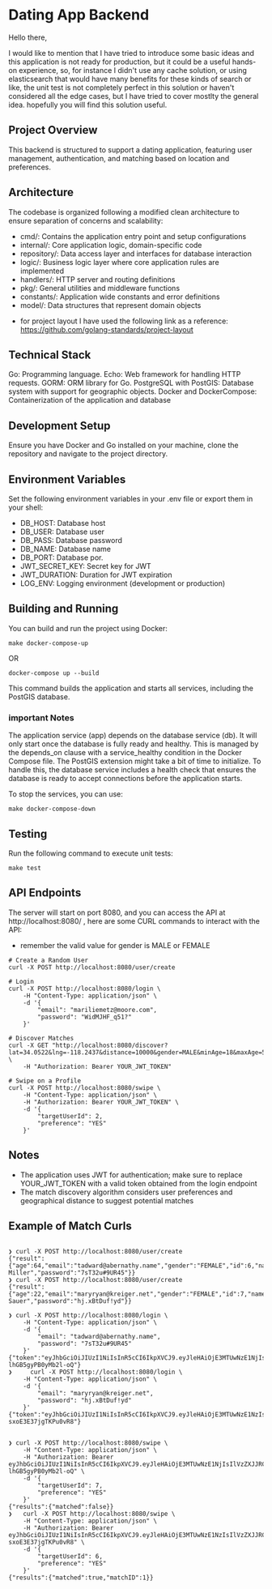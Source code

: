 # Dating App Backend

Hello there,

I would like to mention that I have tried to introduce some basic ideas and this application is not ready for production, but it could be a useful hands-on experience, so, for instance I didn't use any cache solution, or using elasticsearch that would have many benefits for these kinds of search or like, the unit test is not completely perfect in this solution or haven't considered all the edge cases, but I have tried to cover mostlty the general idea.
hopefully you will find this solution useful.

## Project Overview

This backend is structured to support a dating application, featuring user management, authentication, and matching based on location and preferences.

## Architecture
The codebase is organized following a modified clean architecture to ensure separation of concerns and scalability:

- cmd/: Contains the application entry point and setup configurations
- internal/: Core application logic, domain-specific code
- repository/: Data access layer and interfaces for database interaction
- logic/: Business logic layer where core application rules are implemented
- handlers/: HTTP server and routing definitions
- pkg/: General utilities and middleware functions
- constants/: Application wide constants and error definitions
- model/: Data structures that represent domain objects

* for project layout I have used the following link as a reference: https://github.com/golang-standards/project-layout

## Technical Stack
Go: Programming language.
Echo: Web framework for handling HTTP requests.
GORM: ORM library for Go.
PostgreSQL with PostGIS: Database system with support for geographic objects.
Docker and DockerCompose: Containerization of the application and database

## Development Setup

Ensure you have Docker and Go installed on your machine, clone the repository and navigate to the project directory.

## Environment Variables

Set the following environment variables in your .env file or export them in your shell:

- DB_HOST: Database host
- DB_USER: Database user
- DB_PASS: Database password
- DB_NAME: Database name
- DB_PORT: Database por.
- JWT_SECRET_KEY: Secret key for JWT
- JWT_DURATION: Duration for JWT expiration
- LOG_ENV: Logging environment (development or production)

## Building and Running

You can build and run the project using Docker:

```
make docker-compose-up
```

OR

```
docker-compose up --build
```
This command builds the application and starts all services, including the PostGIS database.


### important Notes
The application service (app) depends on the database service (db). It will only start once the database is fully ready and healthy.
This is managed by the depends_on clause with a service_healthy condition in the Docker Compose file. The PostGIS extension might take a bit of time to initialize. To handle this, the database service includes a health check that ensures the database is ready to accept connections before the application starts.


To stop the services, you can use:

```
make docker-compose-down
```

## Testing

Run the following command to execute unit tests:

```
make test
```

## API Endpoints

The server will start on port 8080, and you can access the API at http://localhost:8080/ , here are some CURL commands to interact with the API:

* remember the valid value for gender is MALE or FEMALE

```
# Create a Random User
curl -X POST http://localhost:8080/user/create

# Login
curl -X POST http://localhost:8080/login \
    -H "Content-Type: application/json" \
    -d '{
        "email": "mariliemetz@moore.com",
        "password": "WidMJHF_q51?"
    }'

# Discover Matches
curl -X GET "http://localhost:8080/discover?lat=34.0522&lng=-118.2437&distance=10000&gender=MALE&minAge=18&maxAge=50" \
    -H "Authorization: Bearer YOUR_JWT_TOKEN"

# Swipe on a Profile
curl -X POST http://localhost:8080/swipe \
    -H "Content-Type: application/json" \
    -H "Authorization: Bearer YOUR_JWT_TOKEN" \
    -d '{
        "targetUserId": 2,
        "preference": "YES"
    }'

```

## Notes

- The application uses JWT for authentication; make sure to replace YOUR_JWT_TOKEN with a valid token obtained from the login endpoint
- The match discovery algorithm considers user preferences and geographical distance to suggest potential matches



## Example of Match Curls
```

❯ curl -X POST http://localhost:8080/user/create
{"result":{"age":64,"email":"tadward@abernathy.name","gender":"FEMALE","id":6,"name":"Tamara Miller","password":"7sT32u#9UR45"}}
❯ curl -X POST http://localhost:8080/user/create
{"result":{"age":22,"email":"maryryan@kreiger.net","gender":"FEMALE","id":7,"name":"Sid Sauer","password":"hj.xBtDuf!yd"}}

❯ curl -X POST http://localhost:8080/login \
    -H "Content-Type: application/json" \
    -d '{
        "email": "tadward@abernathy.name",
        "password": "7sT32u#9UR45"
    }'
{"token":"eyJhbGciOiJIUzI1NiIsInR5cCI6IkpXVCJ9.eyJleHAiOjE3MTUwNzE1NjIsIlVzZXJJRCI6Nn0.VtD8pBZwMdCdZuutp31Mv1FQ-lhGB5gyPB0yMb2l-oQ"}
❯     curl -X POST http://localhost:8080/login \
    -H "Content-Type: application/json" \
    -d '{
        "email": "maryryan@kreiger.net",
        "password": "hj.xBtDuf!yd"
    }'
{"token":"eyJhbGciOiJIUzI1NiIsInR5cCI6IkpXVCJ9.eyJleHAiOjE3MTUwNzE1NzIsIlVzZXJJRCI6N30.mxEtEHxvJ5UqSDzNCpiDxAeS-sxoE3E37jgTKPu0vR8"}


❯ curl -X POST http://localhost:8080/swipe \
    -H "Content-Type: application/json" \
    -H "Authorization: Bearer eyJhbGciOiJIUzI1NiIsInR5cCI6IkpXVCJ9.eyJleHAiOjE3MTUwNzE1NjIsIlVzZXJJRCI6Nn0.VtD8pBZwMdCdZuutp31Mv1FQ-lhGB5gyPB0yMb2l-oQ" \
    -d '{
        "targetUserId": 7,
        "preference": "YES"
    }'
{"results":{"matched":false}}
❯   curl -X POST http://localhost:8080/swipe \
    -H "Content-Type: application/json" \
    -H "Authorization: Bearer eyJhbGciOiJIUzI1NiIsInR5cCI6IkpXVCJ9.eyJleHAiOjE3MTUwNzE1NzIsIlVzZXJJRCI6N30.mxEtEHxvJ5UqSDzNCpiDxAeS-sxoE3E37jgTKPu0vR8" \
    -d '{
        "targetUserId": 6,
        "preference": "YES"
    }'
{"results":{"matched":true,"matchID":1}}


```